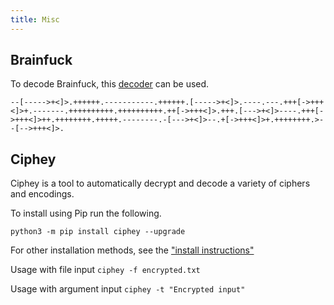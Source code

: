 ```yaml
---
title: Misc
---
```


## Brainfuck
To decode Brainfuck, this [decoder](https://www.dcode.fr/brainfuck-language) can be used.

``` text
--[----->+<]>.++++++.-----------.++++++.[----->+<]>.----.---.+++[->+++<]>+.-------.++++++++++.++++++++++.++[->+++<]>.+++.[--->+<]>----.+++[->+++<]>++.++++++++.+++++.--------.-[--->+<]>--.+[->+++<]>+.++++++++.>--[-->+++<]>.
```

## Ciphey
Ciphey is a tool to automatically decrypt and decode a variety of ciphers and encodings.

To install using Pip run the following.
``` text
python3 -m pip install ciphey --upgrade
```

For other installation methods, see the ["install instructions"](https://github.com/Ciphey/Ciphey/wiki/Installation)

Usage with file input `ciphey -f encrypted.txt`

Usage with argument input `ciphey -t "Encrypted input"`
